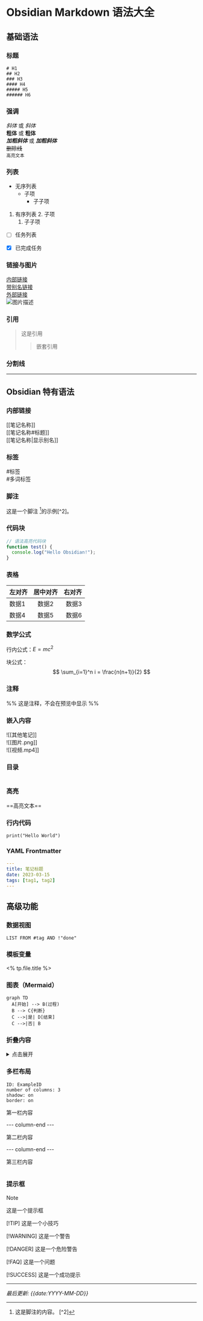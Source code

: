 # Obsidian Markdown 语法大全

## 基础语法

### 标题
```
# H1
## H2
### H3
#### H4
##### H5
###### H6
```

### 强调
*斜体* 或 _斜体_  
**粗体** 或 __粗体__  
***加粗斜体*** 或 ___加粗斜体___  
~~删除线~~  
`高亮文本`  

### 列表
- 无序列表
  - 子项
    - 子子项

1. 有序列表
   2. 子项
      1. 子子项

- [ ] 任务列表
- [x] 已完成任务


### 链接与图片
[内部链接](其他笔记)  
[带别名链接](其他笔记|别名)  
[外部链接](https://obsidian.md)  
![图片描述](图片路径.png)  

### 引用
> 这是引用
>> 嵌套引用

### 分割线
---

## Obsidian 特有语法

### 内部链接
[[笔记名称]]  
[[笔记名称#标题]]  
[[笔记名称|显示别名]]  

### 标签
#标签   
#多词标签  

### 脚注
这是一个脚注 [^1]的示例[^2]。

[^1]: 这是脚注的内容。
[^2] 
### 代码块
```javascript
// 语法高亮代码块
function test() {
  console.log("Hello Obsidian!");
}
```

### 表格
| 左对齐 | 居中对齐 | 右对齐 |
|:-------|:--------:|-------:|
| 数据1  |  数据2   |  数据3 |
| 数据4  |  数据5   |  数据6 |

### 数学公式
行内公式：$E=mc^2$

块公式：
$$
\sum_{i=1}^n i = \frac{n(n+1)}{2}
$$

### 注释
%% 这是注释，不会在预览中显示 %%

### 嵌入内容
![[其他笔记]]  
![[图片.png]]  
![[视频.mp4]]  

### 目录
```toc
```

### 高亮
==高亮文本==

### 行内代码
`print("Hello World")`

### YAML Frontmatter
```yaml
---
title: 笔记标题
date: 2023-03-15
tags: [tag1, tag2]
---
```

## 高级功能

### 数据视图
```dataview
LIST FROM #tag AND !"done"
```

### 模板变量
<% tp.file.title %>

### 图表（Mermaid）
```mermaid
graph TD
  A[开始] --> B(过程)
  B --> C{判断}
  C -->|是| D[结束]
  C -->|否| B
```

### 折叠内容
<details>
<summary>点击展开</summary>

折叠的内容在这里
</details>

### 多栏布局
```start-multi-column
ID: ExampleID
number of columns: 3
shadow: on
border: on
```

第一栏内容

--- column-end ---

第二栏内容

--- column-end ---

第三栏内容

```end-multi-column
```

### 提示框
> [!NOTE]
> 这是一个提示框
> 
> [!TIP]
> 这是一个小技巧
> 
> [!WARNING]
> 这是一个警告
> 
> [!DANGER]
> 这是一个危险警告
> 
> [!FAQ]
> 这是一个问题
> 
> [!SUCCESS]
> 这是一个成功提示

---

*最后更新: {{date:YYYY-MM-DD}}*